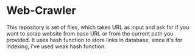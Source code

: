 # Web-Crawler
This repository is set of files, which takes URL as input and ask for if you want to scrap website from base URL or from the current path you provided. It uses hash function to store links in database, since it's for indexing, i've used weak hash function.
